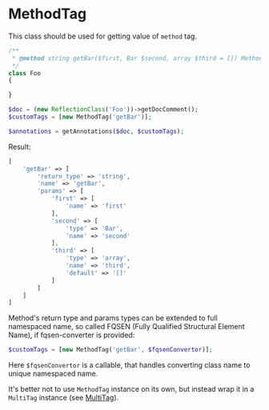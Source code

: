 MethodTag
===

This class should be used for getting value of `method` tag.

```php
/**
 * @method string getBar($first, Bar $second, array $third = []) Method to obtain some extra bar
 */
class Foo
{

}
```

```php
$doc = (new ReflectionClass('Foo'))->getDocComment();
$customTags = [new MethodTag('getBar')];

$annotations = getAnnotations($doc, $customTags);
```

Result:

```php
[
    'getBar' => [
        'return_type' => 'string',
        'name' => 'getBar',
        'params' => [
            'first' => [
                'name' => 'first'
            ],
            'second' => [
                'type' => 'Bar',
                'name' => 'second'
            ],
            'third' => [
                'type' => 'array',
                'name' => 'third',
                'default' => '[]'
            ]
        ]
    ]
]
```

Method's return type and params types can be extended to full namespaced name, so called FQSEN (Fully Qualified Structural Element Name), if fqsen-converter is provided:

```php
$customTags = [new MethodTag('getBar', $fqsenConvertor)];
```

Here `$fqsenConvertor` is a callable, that handles converting class name to unique namespaced name.

It's better not to use `MethodTag` instance on its own, but instead wrap it in a `MultiTag` instance (see [MultiTag](docs/tags/multi.md)).
